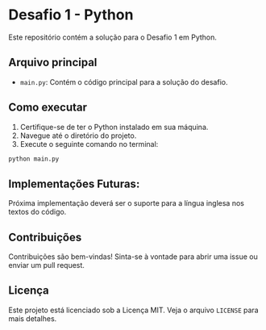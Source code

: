 
# Desafio 1 - Python

Este repositório contém a solução para o Desafio 1 em Python.

## Arquivo principal

- `main.py`: Contém o código principal para a solução do desafio.

## Como executar

1. Certifique-se de ter o Python instalado em sua máquina.
2. Navegue até o diretório do projeto.
3. Execute o seguinte comando no terminal:

```sh
python main.py
```

## Implementações Futuras:

Próxima implementação deverá ser o suporte para a língua inglesa nos textos do código.

## Contribuições

Contribuições são bem-vindas! Sinta-se à vontade para abrir uma issue ou enviar um pull request.

## Licença

Este projeto está licenciado sob a Licença MIT. Veja o arquivo `LICENSE` para mais detalhes.
